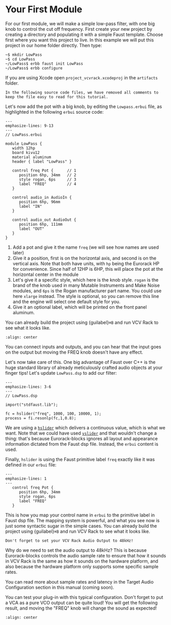 # Your First Module

For our first module, we will make a simple low-pass filter, with one big knob to control
the cut off frequency.
First create your new project by creating a directory and populating it with a simple Faust template.
Choose first where you want this project to live. In this example we will put this project in
our home folder directly. Then type:

```shell-session
~$ mkdir LowPass
~$ cd LowPass
~/LowPass$ erbb faust init LowPass
~/LowPass$ erbb configure
```

If you are using Xcode open `project_vcvrack.xcodeproj` in the `artifacts` folder.

```{note}
In the following source code files, we have removed all comments to
keep the file easy to read for this tutorial.
```

Let's now add the pot with a big knob, by editing the `Lowpass.erbui` file,
as highlighted in the following `erbui` source code:

```{code-block} erbui
---
emphasize-lines: 9-13
---
// LowPass.erbui

module LowPass {
   width 12hp
   board kivu12
   material aluminum
   header { label "LowPass" }

   control freq Pot {      // 1
      position 6hp, 34mm   // 2
      style rogan, 6ps     // 3
      label "FREQ"         // 4
   }

   control audio_in AudioIn {
      position 6hp, 96mm
      label "IN"
   }

   control audio_out AudioOut {
      position 6hp, 111mm
      label "OUT"
   }
}
```

1. Add a pot and give it the name `freq` (we will see how names are used later)
2. Give it a position, first is on the horizontal axis, and second is on the vertical axis.
   Note that both have units, with `hp` being the Eurorack HP for convenience.
   Since half of 12HP is 6HP, this will place the pot at the horizontal center in the module
3. Let's give it a specific style, which here is the knob style. `rogan` is the brand of the knob used
   in many Mutable Instruments and Make Noise modules, and `6ps` is the Rogan manufacturer
   part name. You could use here `xlarge` instead. The style is optional, so you can remove
   this line and the engine will select one default style for you.
4. Give it an optional label, which will be printed on the front panel aluminum.

You can already build the project using {guilabel}`⌘B` and run VCV Rack to see what it looks like.

```{image} first-add-freq.png
:align: center
```

You can connect inputs and outputs, and you can hear that the input goes on the output
but moving the FREQ knob doesn't have any effect.

Let's now take care of this. 
One big advantage of Faust over C++ is the huge standard library of already meticulously
crafted audio objects at your finger tips!
Let's update `LowPass.dsp` to add our filter:

```{code-block} faust
---
emphasize-lines: 3-6
---
// LowPass.dsp

import("stdfaust.lib");

fc = hslider("freq", 1000, 100, 10000, 1);
process = fi.resonlp(fc,1,0.8);
```

We are using a [`hslider`](https://faustdoc.grame.fr/manual/syntax/#hslider-primitive)
which delivers a continuous value, which is what we want. Note
that we could have used [`vslider`](https://faustdoc.grame.fr/manual/syntax/#vslider-primitive)
and that wouldn't change a thing:
that's because Eurorack-blocks ignores all layout and appearance information dictated from
the Faust dsp file. Instead, the `erbui` content is used.

Finally, `hslider` is using the Faust primitive label `freq` exactly like it was defined in our `erbui` file:

```{code-block} erbui
---
emphasize-lines: 1
---
   control freq Pot {
      position 6hp, 34mm
      style rogan, 6ps
      label "FREQ"
   }
```

This is how you map your control name in `erbui` to the primitive label in Faust dsp file.
The mapping system is powerful, and what you see now is just some syntactic sugar in the
simple cases.
You can already build the project using {guilabel}`⌘B` and run VCV Rack to see what it looks like.

```{important}
Don't forget to set your VCV Rack Audio Output to 48kHz!
```

Why do we need to set the audio output to 48kHz?
This is because Eurorack-blocks controls the audio sample rate to ensure that how it
sounds in VCV Rack is the same as how it sounds on the hardware platform, and also
because the hardware platform only supports some specific sample rates.

You can read more about sample rates and latency in the Target Audio Configuration section
in this manual (coming soon).

You can test your plug-in with this typical configuration. Don't forget to put a VCA as a pure
VCO output can be quite loud!
You will get the following result, and moving the "FREQ" knob will change the sound as expected!

```{image} first-add-filter.png
:align: center
```
